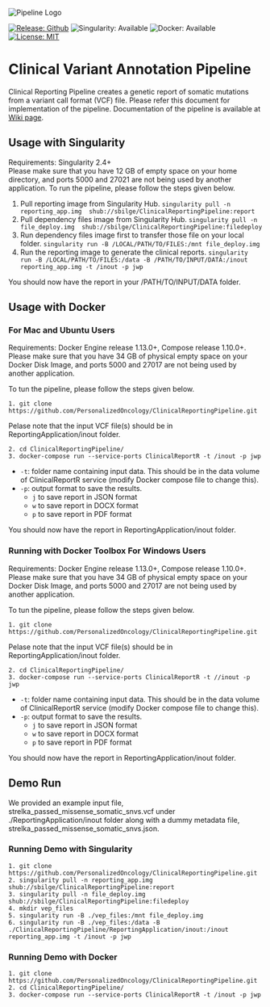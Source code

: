 ![Pipeline Logo](https://github.com/sbilge/ClinicalReportingPipeline/blob/master/doc/logo.jpeg)

[![Release: Github](https://img.shields.io/github/release/PersonalizedOncology/ClinicalReportingPipeline.svg)](https://github.com/PersonalizedOncology/ClinicalReportingPipeline/releases)
![Singularity: Available](https://img.shields.io/badge/Singularity-Available-blue.svg)
![Docker: Available](https://img.shields.io/badge/Docker-Available-blue.svg)
[![License: MIT](https://img.shields.io/badge/License-MIT-yellow.svg)](https://opensource.org/licenses/MIT)  

# Clinical Variant Annotation Pipeline

Clinical Reporting Pipeline creates a genetic report of somatic mutations from a variant call format (VCF) file. Please refer this document for implementation of the pipeline. Documentation of the pipeline is available at [Wiki page](https://github.com/PersonalizedOncology/ClinicalReportingPipeline/wiki). 

## Usage with Singularity

Requirements: Singularity 2.4+  
Please make sure that you have 12 GB of empty space on your home directory, and ports 5000 and 27021 are not being used by another application.
To run the pipeline, please follow the steps given below. 

1. Pull reporting image from Singularity Hub.
 `singularity pull -n reporting_app.img  shub://sbilge/ClinicalReportingPipeline:report` 
2. Pull dependency files image from Singularity Hub. 
`singularity pull -n file_deploy.img  shub://sbilge/ClinicalReportingPipeline:filedeploy`
3. Run dependency files image first to transfer those file on your local folder. 
 `singularity run -B /LOCAL/PATH/TO/FILES:/mnt file_deploy.img`
4. Run the reporting image to generate the clinical reports. 
`singularity run -B /LOCAL/PATH/TO/FILES:/data -B /PATH/TO/INPUT/DATA:/inout reporting_app.img -t /inout -p jwp`

You should now have the report in your /PATH/TO/INPUT/DATA folder.

## Usage with Docker

### For Mac and Ubuntu Users

Requirements: Docker Engine release 1.13.0+, Compose release 1.10.0+.  
Please make sure that you have 34 GB of physical empty space on your Docker Disk Image, and ports 5000 and 27017 are not being used by another application.

To tun the pipeline, please follow the steps given below. 

```
1. git clone https://github.com/PersonalizedOncology/ClinicalReportingPipeline.git
```
Pelase note that the input VCF file(s) should be in ReportingApplication/inout folder.

```
2. cd ClinicalReportingPipeline/
3. docker-compose run --service-ports ClinicalReportR -t /inout -p jwp

```
* `-t`: folder name containing input data. This should be in the data volume of ClinicalReportR service (modify Docker compose file to change this).
* `-p`: output format to save the results.
	* `j` to save report in JSON format
	* `w` to save report in DOCX format
	* `p` to save report in PDF format

You should now have the report in ReportingApplication/inout folder.

### Running with Docker Toolbox For Windows Users 

Requirements: Docker Engine release 1.13.0+, Compose release 1.10.0+.  
Please make sure that you have 34 GB of physical empty space on your Docker Disk Image, and ports 5000 and 27017 are not being used by another application.

To tun the pipeline, please follow the steps given below. 

```
1. git clone https://github.com/PersonalizedOncology/ClinicalReportingPipeline.git
```
Pelase note that the input VCF file(s) should be in ReportingApplication/inout folder.

```
2. cd ClinicalReportingPipeline/
3. docker-compose run --service-ports ClinicalReportR -t //inout -p jwp

```
* `-t`: folder name containing input data. This should be in the data volume of ClinicalReportR service (modify Docker compose file to change this).
* `-p`: output format to save the results.
	* `j` to save report in JSON format
	* `w` to save report in DOCX format
	* `p` to save report in PDF format

You should now have the report in ReportingApplication/inout folder.



## Demo Run
We provided an example input file, strelka\_passed\_missense\_somatic\_snvs.vcf under ./ReportingApplication/inout folder along with a dummy metadata file, strelka\_passed\_missense\_somatic\_snvs.json.  

### Running Demo with Singularity
```
1. git clone https://github.com/PersonalizedOncology/ClinicalReportingPipeline.git
2. singularity pull -n reporting_app.img  shub://sbilge/ClinicalReportingPipeline:report
3. singularity pull -n file_deploy.img  shub://sbilge/ClinicalReportingPipeline:filedeploy
4. mkdir vep_files
5. singularity run -B ./vep_files:/mnt file_deploy.img
6. singularity run -B ./vep_files:/data -B ./ClinicalReportingPipeline/ReportingApplication/inout:/inout reporting_app.img -t /inout -p jwp

```
### Running Demo with Docker

```
1. git clone https://github.com/PersonalizedOncology/ClinicalReportingPipeline.git
2. cd ClinicalReportingPipeline/
3. docker-compose run --service-ports ClinicalReportR -t /inout -p jwp

```
